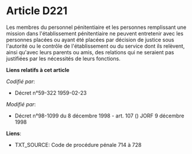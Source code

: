 # Article D221

Les membres du personnel pénitentiaire et les personnes remplissant une mission dans l'établissement pénitentiaire ne peuvent
entretenir avec les personnes placées ou ayant été placées par décision de justice sous l'autorité ou le contrôle de
l'établissement ou du service dont ils relèvent, ainsi qu'avec leurs parents ou amis, des relations qui ne seraient pas
justifiées par les nécessités de leurs fonctions.

**Liens relatifs à cet article**

_Codifié par_:

  - Décret n°59-322 1959-02-23

_Modifié par_:

  - Décret n°98-1099 du 8 décembre 1998 - art. 107 () JORF 9 décembre 1998

**Liens**:

  - TXT_SOURCE: Code de procédure pénale 714 à 728
